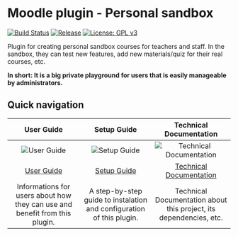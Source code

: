 # Moodle plugin - Personal sandbox
[![Build Status](https://travis-ci.org/cvut-czm/personal_sandbox.svg?branch=master)](https://travis-ci.org/cvut-czm/personal_sandbox)
[![Release](https://img.shields.io/github/release/cvut-czm/personal_sandbox/all.svg)](https://github.com/cvut-czm/personal_sandbox/releases)
[![License: GPL v3](https://img.shields.io/badge/License-GPL%20v3-blue.svg)](https://www.gnu.org/licenses/gpl-3.0)


Plugin for creating personal sandbox courses for teachers and staff. In the sandbox, they can test new features, add new materials/quiz for their real courses, etc. 

**In short: It is a big private playground for users that is easily manageable by administrators.**

## Quick navigation
| User Guide | Setup Guide | Technical Documentation |
| :--------: | :---------: | :---------------------: |
| ![User Guide](https://raw.githubusercontent.com/wiki/cvut-czm/personal_sandbox/images/users.png) | ![Setup Guide](https://raw.githubusercontent.com/wiki/cvut-czm/personal_sandbox/images/wrench.png) | ![Technical Documentation](https://raw.githubusercontent.com/wiki/cvut-czm/personal_sandbox/images/books.png) |
| [User Guide](https://github.com/cvut-czm/personal_sandbox/wiki/UserGuide) | [Setup Guide](https://github.com/cvut-czm/personal_sandbox/wiki/SetupGuide) | [Technical Documentation](https://github.com/cvut-czm/personal_sandbox/wiki/TechnicalDocumentation) |
| Informations for users about how they can use and benefit from this plugin. | A step-by-step guide to instalation and configuration of this plugin. | Technical Documentation about this project, its dependencies, etc. |
